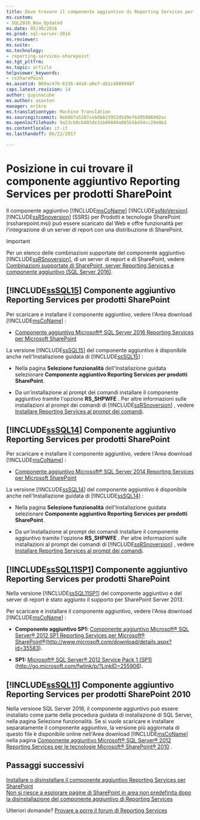 ```yaml
---
title: Dove trovare il componente aggiuntivo di Reporting Services per prodotti SharePoint | Documenti Microsoft
ms.custom:
- SQL2016_New_Updated
ms.date: 05/30/2016
ms.prod: sql-server-2016
ms.reviewer: 
ms.suite: 
ms.technology:
- reporting-services-sharepoint
ms.tgt_pltfrm: 
ms.topic: article
helpviewer_keywords:
- rsSharePoint
ms.assetid: 069ac476-6336-44a9-a0e7-db1c4888948f
caps.latest.revision: 14
author: guyinacube
ms.author: asaxton
manager: erikre
ms.translationtype: Machine Translation
ms.sourcegitcommit: 0eb007a5207ceb0b023952d5d9ef6d95986092ac
ms.openlocfilehash: 9a23cb8cb401de31b69049a065b5bd34cc29e9b1
ms.contentlocale: it-it
ms.lasthandoff: 06/22/2017

---
```


# <a name="where-to-find-the-reporting-services-add-in-for-sharepoint-products"></a>Posizione in cui trovare il componente aggiuntivo Reporting Services per prodotti SharePoint

Il componente aggiuntivo [!INCLUDE[msCoName](../../includes/msconame-md.md)] [!INCLUDE[ssNoVersion](../../includes/ssnoversion-md.md)] [!INCLUDE[ssRSnoversion](../../includes/ssrsnoversion-md.md)] (SSRS) per Prodotti e tecnologie SharePoint (rssharepoint.msi) può essere scaricato dal Web e offre funzionalità per l'integrazione di un server di report con una distribuzione di SharePoint.  
  
> [!IMPORTANT]  
>  Per un elenco delle combinazioni supportate del componente aggiuntivo [!INCLUDE[ssRSnoversion](../../includes/ssrsnoversion-md.md)], di un server di report e di SharePoint, vedere [Combinazioni supportate di SharePoint, server Reporting Services e componente aggiuntivo &#40;SQL Server 2016&#41;](../../reporting-services/install-windows/supported-combinations-of-sharepoint-and-reporting-services-server.md).  
  
##  <a name="bkmk_sql16"></a> [!INCLUDE[ssSQL15](../../includes/sssql15-md.md)] Componente aggiuntivo Reporting Services per prodotti SharePoint  
 Per scaricare e installare il componente aggiuntivo, vedere l'Area download [!INCLUDE[msCoName](../../includes/msconame-md.md)] :  
  
-   [Componente aggiuntivo Microsoft® SQL Server 2016 Reporting Services per Microsoft SharePoint](https://www.microsoft.com/download/details.aspx?id=52682)  
  
 La versione [!INCLUDE[ssSQL15](../../includes/sssql15-md.md)] del componente aggiuntivo è disponibile anche nell'Installazione guidata di [!INCLUDE[ssSQL15](../../includes/sssql15-md.md)] :  
  
-   Nella pagina **Selezione funzionalità** dell'Installazione guidata selezionare **Componente aggiuntivo Reporting Services per prodotti SharePoint**.  
  
-   Da un'installazione al prompt dei comandi installare il componente aggiuntivo tramite l'opzione **RS_SHPWFE** . Per altre informazioni sulle installazioni al prompt dei comandi di [!INCLUDE[ssRSnoversion](../../includes/ssrsnoversion-md.md)] , vedere [Installare Reporting Services al prompt dei comandi](../../reporting-services/install-windows/install-reporting-services-at-the-command-prompt.md).  
  
##  <a name="bkmk_sql14"></a> [!INCLUDE[ssSQL14](../../includes/sssql14-md.md)] Componente aggiuntivo Reporting Services per prodotti SharePoint  
 Per scaricare e installare il componente aggiuntivo, vedere l'Area download [!INCLUDE[msCoName](../../includes/msconame-md.md)] :  
  
-   [Componente aggiuntivo Microsoft® SQL Server 2014 Reporting Services per Microsoft SharePoint](http://go.microsoft.com/fwlink/?LinkID=324852)  
  
 La versione [!INCLUDE[ssSQL14](../../includes/sssql14-md.md)] del componente aggiuntivo è disponibile anche nell'Installazione guidata di [!INCLUDE[ssSQL14](../../includes/sssql14-md.md)] :  
  
-   Nella pagina **Selezione funzionalità** dell'Installazione guidata selezionare **Componente aggiuntivo Reporting Services per prodotti SharePoint**.  
  
-   Da un'installazione al prompt dei comandi installare il componente aggiuntivo tramite l'opzione **RS_SHPWFE** . Per altre informazioni sulle installazioni al prompt dei comandi di [!INCLUDE[ssRSnoversion](../../includes/ssrsnoversion-md.md)] , vedere [Installare Reporting Services al prompt dei comandi](../../reporting-services/install-windows/install-reporting-services-at-the-command-prompt.md).  
  
##  <a name="bkmk_sql11sp1"></a> [!INCLUDE[ssSQL11SP1](../../includes/sssql11sp1-md.md)] Componente aggiuntivo Reporting Services per prodotti SharePoint  
 Nella versione [!INCLUDE[ssSQL11SP1](../../includes/sssql11sp1-md.md)] del componente aggiuntivo e del server di report è stato aggiunto il supporto per SharePoint Server 2013.  
  
 Per scaricare e installare il componente aggiuntivo, vedere l'Area download [!INCLUDE[msCoName](../../includes/msconame-md.md)] :  
  
-   **Componente aggiuntivo SP1:**  [Componente aggiuntivo Microsoft® SQL Server® 2012 SP1 Reporting Services per Microsoft® SharePoint®](http://www.microsoft.com/download/details.aspx?id=35583)(http://www.microsoft.com/download/details.aspx?id=35583).  
  
-   **SP1:**  [Microsoft® SQL Server® 2012 Service Pack 1 (SP1)](http://go.microsoft.com/fwlink/p/?LinkID=255906) (http://go.microsoft.com/fwlink/p/?LinkID=255906).  

##  <a name="bkmk_sql11"></a> [!INCLUDE[ssSQL11](../../includes/sssql11-md.md)] Componente aggiuntivo Reporting Services per prodotti SharePoint 2010

Nella versione SQL Server 2016, il componente aggiuntivo può essere installato come parte della procedura guidata di installazione di SQL Server, nella pagina Selezione funzionalità. Se si vuole scaricare e installare separatamente il componente aggiuntivo, la versione più aggiornata di questo file è disponibile online nell'Area download [!INCLUDE[msCoName](../../includes/msconame-md.md)] nella pagina [Componente aggiuntivo Microsoft® SQL Server® 2012 Reporting Services per le tecnologie Microsoft® SharePoint® 2010](http://go.microsoft.com/fwlink/?LinkID=207242) .

## <a name="next-steps"></a>Passaggi successivi

[Installare o disinstallare il componente aggiuntivo Reporting Services per SharePoint](../../reporting-services/install-windows/install-or-uninstall-the-reporting-services-add-in-for-sharepoint.md)   
[Non si riesce a esplorare pagine di SharePoint in area non predefinita dopo la disinstallazione del componente aggiuntivo di Reporting Services](http://support.microsoft.com/kb/2009212)  

Ulteriori domande? [Provare a porre il forum di Reporting Services](http://go.microsoft.com/fwlink/?LinkId=620231)
